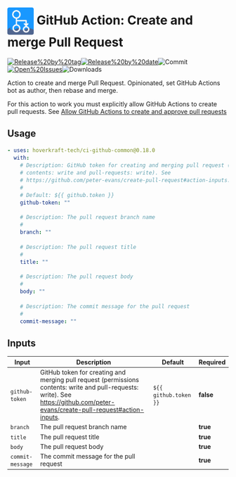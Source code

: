 <!-- jscpd:ignore-start -->
<!-- start title -->

# <img src=".github/ghadocs/branding.svg" width="60px" align="center" alt="branding<icon:git-pull-request color:gray-dark>" /> GitHub Action: Create and merge Pull Request

<!-- end title -->
<!-- start badges -->

<a href="https%3A%2F%2Fgithub.com%2Fhoverkraft-tech%2Fci-github-common%2Freleases%2Flatest"><img src="https://img.shields.io/github/v/release/hoverkraft-tech/ci-github-common?display_name=tag&sort=semver&logo=github&style=flat-square" alt="Release%20by%20tag" /></a><a href="https%3A%2F%2Fgithub.com%2Fhoverkraft-tech%2Fci-github-common%2Freleases%2Flatest"><img src="https://img.shields.io/github/release-date/hoverkraft-tech/ci-github-common?display_name=tag&sort=semver&logo=github&style=flat-square" alt="Release%20by%20date" /></a><img src="https://img.shields.io/github/last-commit/hoverkraft-tech/ci-github-common?logo=github&style=flat-square" alt="Commit" /><a href="https%3A%2F%2Fgithub.com%2Fhoverkraft-tech%2Fci-github-common%2Fissues"><img src="https://img.shields.io/github/issues/hoverkraft-tech/ci-github-common?logo=github&style=flat-square" alt="Open%20Issues" /></a><img src="https://img.shields.io/github/downloads/hoverkraft-tech/ci-github-common/total?logo=github&style=flat-square" alt="Downloads" />

<!-- end badges -->
<!-- jscpd:ignore-end -->
<!-- start description -->

Action to create and merge Pull Request. Opinionated, set GitHub Actions bot as author, then rebase and merge.

<!-- end description -->

For this action to work you must explicitly allow GitHub Actions to create pull requests.
See [Allow GitHub Actions to create and approve pull requests](https://docs.github.com/en/repositories/managing-your-repositorys-settings-and-features/enabling-features-for-your-repository/managing-github-actions-settings-for-a-repository)

<!-- start contents -->
<!-- end contents -->

## Usage

<!-- start usage -->

```yaml
- uses: hoverkraft-tech/ci-github-common@0.18.0
  with:
    # Description: GitHub token for creating and merging pull request (permissions
    # contents: write and pull-requests: write). See
    # https://github.com/peter-evans/create-pull-request#action-inputs.
    #
    # Default: ${{ github.token }}
    github-token: ""

    # Description: The pull request branch name
    #
    branch: ""

    # Description: The pull request title
    #
    title: ""

    # Description: The pull request body
    #
    body: ""

    # Description: The commit message for the pull request
    #
    commit-message: ""
```

<!-- end usage -->

## Inputs

<!-- start inputs -->

| **Input**                   | **Description**                                                                                                                                                                  | **Default**                      | **Required** |
| --------------------------- | -------------------------------------------------------------------------------------------------------------------------------------------------------------------------------- | -------------------------------- | ------------ |
| <code>github-token</code>   | GitHub token for creating and merging pull request (permissions contents: write and pull-requests: write). See https://github.com/peter-evans/create-pull-request#action-inputs. | <code>${{ github.token }}</code> | **false**    |
| <code>branch</code>         | The pull request branch name                                                                                                                                                     |                                  | **true**     |
| <code>title</code>          | The pull request title                                                                                                                                                           |                                  | **true**     |
| <code>body</code>           | The pull request body                                                                                                                                                            |                                  | **true**     |
| <code>commit-message</code> | The commit message for the pull request                                                                                                                                          |                                  | **true**     |

<!-- end inputs -->
<!-- start outputs -->
<!-- end outputs -->
<!-- start [.github/ghadocs/examples/] -->
<!-- end [.github/ghadocs/examples/] -->
